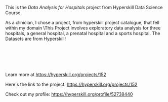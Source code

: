 This is the *Data Analysis for Hospitals* project from Hyperskill Data Science Course.


<div>
<p>As a clinician, I chose a project, from hyperskill  project catalogue, that fell within my domain
  \This Project involves exploratory data analysis for three hospitals, a general hospital, a prenatal hospital and a sports hospital. The Datasets are from Hyperskill!</p>

<p><br>
 </p>
</div><br/><br/>Learn more at <a href="https://hyperskill.org/projects/152?utm_source=ide&utm_medium=ide&utm_campaign=ide&utm_content=project-card">https://hyperskill.org/projects/152</a>

Here's the link to the project: https://hyperskill.org/projects/152

Check out my profile: https://hyperskill.org/profile/52738440
